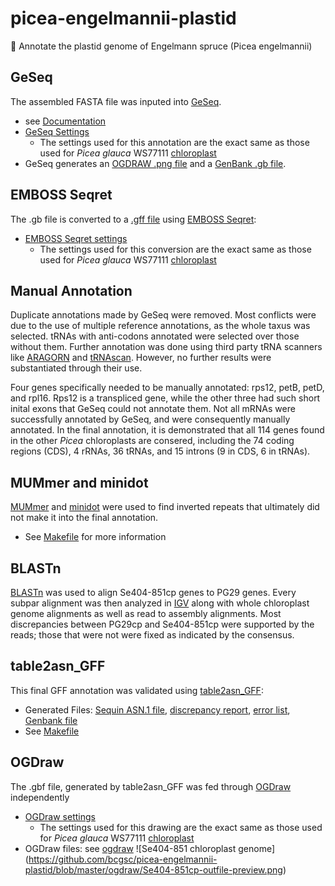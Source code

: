 # picea-engelmannii-plastid
🌲 Annotate the plastid genome of Engelmann spruce (Picea engelmannii)

## GeSeq
The assembled FASTA file was inputed into [GeSeq](https://chlorobox.mpimp-golm.mpg.de/geseq.html).
* see [Documentation](https://academic.oup.com/nar/article/45/W1/W6/3806659)
* [GeSeq Settings](https://github.com/bcgsc/picea-glauca-plastid/blob/master/GeSeq/GeSeq_settings.png)
  * The settings used for this annotation are the exact same as those used for *Picea glauca* WS77111 [chloroplast](https://github.com/bcgsc/picea-glauca-plastid)
* GeSeq generates an [OGDRAW .png file](https://github.com/bcgsc/picea-engelmannii-plastid/blob/master/GeSeq/Se404-851cp_OGDRAW.jpg) and a [GenBank .gb file](https://github.com/bcgsc/picea-engelmannii-plastid/blob/master/GeSeq/Se404-851cp.gb).

## EMBOSS Seqret
The .gb file is converted to a [.gff file](https://github.com/bcgsc/picea-engelmannii-plastid/blob/master/Se404-851cp.gff) using [EMBOSS Seqret](https://www.ebi.ac.uk/Tools/sfc/emboss_seqret/):
* [EMBOSS Seqret settings](https://github.com/bcgsc/picea-glauca-plastid/blob/master/EMBOSS-setings.png)
  * The settings used for this conversion are the exact same as those used for *Picea glauca* WS77111 [chloroplast](https://github.com/bcgsc/picea-glauca-plastid)

## Manual Annotation
Duplicate annotations made by GeSeq were removed. Most conflicts were due to the use of multiple reference annotations, as the whole taxus was selected. tRNAs with anti-codons annotated were selected over those without them. Further annotation was done using third party tRNA scanners like [ARAGORN](http://mbio-serv2.mbioekol.lu.se/ARAGORN/) and [tRNAscan](http://lowelab.ucsc.edu/tRNAscan-SE/). However, no further results were substantiated through their use.

Four genes specifically needed to be manually annotated: rps12, petB, petD, and rpl16. Rps12 is a transpliced gene, while the other three had such short inital exons that GeSeq could not annotate them. Not all mRNAs were successfully annotated by GeSeq, and were consequently manually annotated. In the final annotation, it is demonstrated that all 114 genes found in the other *Picea* chloroplasts are consered, including the 74 coding regions (CDS), 4 rRNAs, 36 tRNAs, and 15 introns (9 in CDS, 6 in tRNAs).

## MUMmer and minidot
[MUMmer](http://mummer.sourceforge.net) and [minidot](https://github.com/thackl/minidot) were used to find inverted repeats that ultimately did not make it into the final annotation. 
* See [Makefile](https://github.com/bcgsc/picea-engelmannii-plastid/blob/master/Makefile) for more information

## BLASTn
[BLASTn](https://blast.ncbi.nlm.nih.gov/Blast.cgi?PAGE_TYPE=BlastSearch) was used to align Se404-851cp genes to PG29 genes. Every subpar alignment was then analyzed in [IGV](http://software.broadinstitute.org/software/igv/) along with whole chloroplast genome alignments as well as read to assembly alignments. Most discrepancies between PG29cp and Se404-851cp were supported by the reads; those that were not were fixed as indicated by the consensus.

## table2asn_GFF
This final GFF annotation was validated using [table2asn_GFF](https://www.ncbi.nlm.nih.gov/genbank/genomes_gff):
* Generated Files: [Sequin ASN.1 file](https://github.com/bcgsc/picea-engelmannii-plastid/blob/master/Se404-851cp.sqn), [discrepancy report](https://github.com/bcgsc/picea-engelmannii-plastid/blob/master/Se404-851cp.dr), [error list](https://github.com/bcgsc/picea-engelmannii-plastid/blob/master/Se404-851cp.val), [Genbank file](https://github.com/bcgsc/picea-engelmannii-plastid/blob/master/Se404-851cp.gbf) 
* See [Makefile](https://github.com/bcgsc/picea-engelmannii-plastid/blob/master/Makefile)

## OGDraw
The .gbf file, generated by table2asn_GFF was fed through [OGDraw](https://chlorobox.mpimp-golm.mpg.de/OGDraw.html) independently
* [OGDraw settings](https://github.com/bcgsc/picea-glauca-plastid/blob/master/ogdraw/OGDRAW_settings.png)
  * The settings used for this drawing are the exact same as those used for *Picea glauca* WS77111 [chloroplast](https://github.com/bcgsc/picea-glauca-plastid)
* OGDraw files: see [ogdraw](https://github.com/bcgsc/picea-engelmannii-plastid/tree/master/ogdraw)
![Se404-851 chloroplast genome] (https://github.com/bcgsc/picea-engelmannii-plastid/blob/master/ogdraw/Se404-851cp-outfile-preview.png)

